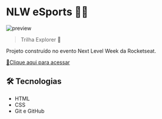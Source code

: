 # NLW eSports 🚀💜

![preview](./.github/preview.png)

> Trilha Explorer 🧗

Projeto construído no
evento Next Level Week
da Rocketseat.

[🔗Clique aqui para acessar](https://isadora-viegas.github.io/NLW-esports-explorer/)

## 🛠 Tecnologias

- HTML
- CSS
- Git e GitHub



